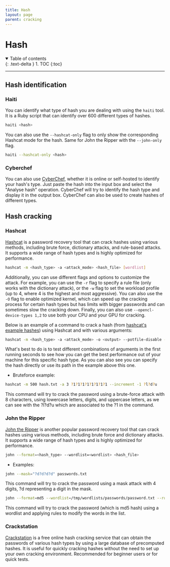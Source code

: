 ```yaml
---
title: Hash
layout: page
parent: cracking
---
```


# Hash

<details open markdown="block">
  <summary>
    Table of contents
  </summary>
  {: .text-delta }
1. TOC
{:toc}
</details>

---

## Hash identification

### Haiti

You can identify what type of hash you are dealing with using the `haiti` tool. It is a Ruby script that can identify over 600 different types of hashes.

```bash
haiti <hash>
```

You can also use the `--hashcat-only` flag to only show the corresponding Hashcat mode for the hash. Same for John the Ripper with the `--john-only` flag.

```bash
haiti --hashcat-only <hash>
```

### Cyberchef

You can also use [CyberChef](https://gchq.github.io/CyberChef/), whether it is online or self-hosted to identify your hash's type. Just paste the hash into the input box and select the "Analyse hash" operation. CyberChef will try to identify the hash type and display it in the output box.
CyberChef can also be used to create hashes of different types.

## Hash cracking

### Hashcat

[Hashcat](https://hashcat.net/hashcat/) is a password recovery tool that can crack hashes using various methods, including brute force, dictionary attacks, and rule-based attacks. It supports a wide range of hash types and is highly optimized for performance.

```bash
hashcat -m <hash_type> -a <attack_mode> <hash_file> [wordlist]
```

Additionally, you can use different flags and options to customize the attack. For example, you can use the `-r` flag to specify a rule file (only works with the dictionary attack), or the `-w` flag to set the workload profile (up to 4, where 4 is the highest and most aggressive). You can also use the `-O` flag to enable optimized kernel, which can speed up the cracking process for certain hash types but has limits with bigger passwords and can sometimes slow the cracking down. Finally, you can also use `--opencl-device-types 1,2` to use both your CPU and your GPU for cracking.

Below is an example of a command to crack a hash (from [hashcat's example hashes](https://hashcat.net/wiki/doku.php?id=example_hashes)) using Hashcat and with various arguments:

```bash
hashcat -m <hash_type> -a <attack_mode> -o <output> --potfile-disable -r /tmp/OneRuleToRuleThemStill/OneRuleToRuleThemStill.rule --username <user:hash> /tmp/wordlists/passwords/password.txt -w 4 --opencl-device-types 1,2 
```

What's best to do is to test different combinations of arguments in the first running seconds to see how you can get the best performance out of your machine for this specific hash type. As you can also see you can specify the hash directly or use its path in the example above this one.

- Bruteforce example:

```bash
hashcat -m 500 hash.txt -a 3 ?1?1?1?1?1?1?1?1 --increment -1 ?l?d?u
```

This command will try to crack the password using a brute-force attack with 8 characters, using lowercase letters, digits, and uppercase letters, as we can see with the ?l?d?u which are associated to the ?1 in the command.

### John the Ripper

[John the Ripper](https://www.openwall.com/john/) is another popular password recovery tool that can crack hashes using various methods, including brute force and dictionary attacks. It supports a wide range of hash types and is highly optimized for performance.

```bash
john --format=<hash_type> --wordlist=<wordlist> <hash_file>
```

- Examples:

```bash
john --mask="?d?d?d?d" passwords.txt
```

This command will try to crack the password using a mask attack with 4 digits, ?d representing a digit in the mask.

```bash
john --format=md5 --wordlist=/tmp/wordlists/passwords/password.txt --rules passwords.txt
```

This command will try to crack the password (which is md5 hash) using a wordlist and applying rules to modify the words in the list.

### Crackstation

[Crackstation](https://crackstation.net/) is a free online hash cracking service that can obtain the passwords of various hash types by using a large database of precomputed hashes. It is useful for quickly cracking hashes without the need to set up your own cracking environment.
Recommended for beginner users or for quick tests.
